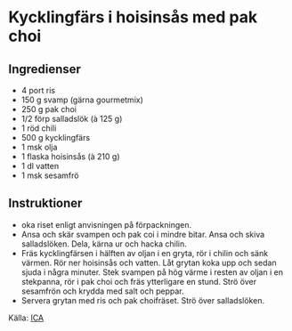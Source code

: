 # Kycklingfärs i hoisinsås med pak choi

## Ingredienser

* 4 port ris
* 150 g svamp (gärna gourmetmix)
* 250 g pak choi
* 1/2 förp salladslök (à 125 g)
* 1 röd chili
* 500 g kycklingfärs
* 1 msk olja
* 1 flaska hoisinsås (à 210 g)
* 1 dl vatten
* 1 msk sesamfrö

## Instruktioner

* oka riset enligt anvisningen på förpackningen.
* Ansa och skär svampen och pak coi i mindre bitar. Ansa och skiva salladslöken. Dela, kärna ur och hacka chilin.
* Fräs kycklingfärsen i hälften av oljan i en gryta, rör i chilin och sänk värmen. Rör ner hoisinsås och vatten. Låt grytan koka upp och sedan sjuda i några minuter. Stek svampen på hög värme i resten av oljan i en stekpanna, rör i pak choi och fräs ytterligare en stund. Strö över sesamfrön och krydda med salt och peppar.
* Servera grytan med ris och pak choifräset. Strö över salladslöken.

 Källa: [ICA](https://www.ica.se/recept/kycklingfars-i-hoisinsas-med-pak-choi-724550/)